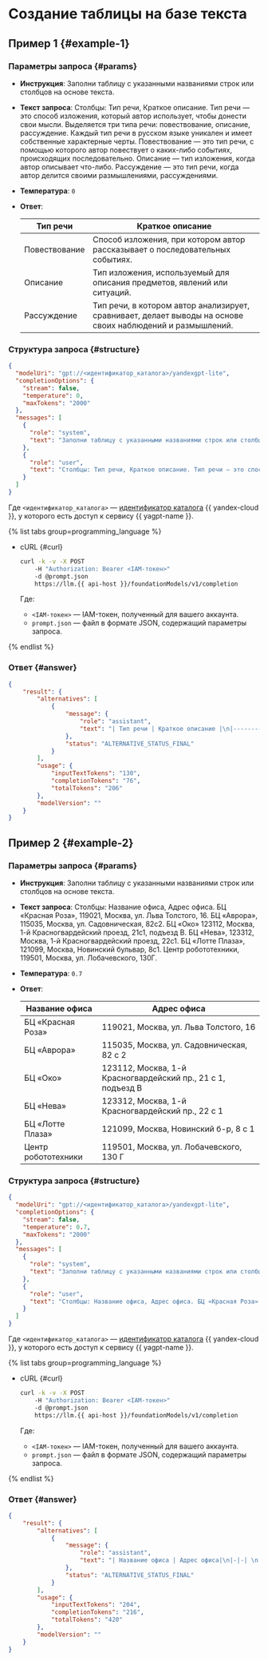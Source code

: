 # Создание таблицы на базе текста

## Пример 1 {#example-1}

### Параметры запроса {#params}

* **Инструкция**: Заполни таблицу с указанными названиями строк или столбцов на основе текста.

* **Текст запроса**: Столбцы: Тип речи, Краткое описание. Тип речи — это способ изложения, который автор использует, чтобы донести свои мысли. Выделяется три типа речи: повествование, описание, рассуждение. Каждый тип речи в русском языке уникален и имеет собственные характерные черты. Повествование — это тип речи, с помощью которого автор повествует о каких-либо событиях, происходящих последовательно. Описание — тип изложения, когда автор описывает что-либо. Рассуждение — это тип речи, когда автор делится своими размышлениями, рассуждениями.

* **Температура**: `0`

* **Ответ**: 

  | Тип речи | Краткое описание |
  |----------|------------------|
  | Повествование | Способ изложения, при котором автор рассказывает о последовательных событиях. |
  | Описание | Тип изложения, используемый для описания предметов, явлений или ситуаций. |
  | Рассуждение | Тип речи, в котором автор анализирует, сравнивает, делает выводы на основе своих наблюдений и размышлений. |

### Структура запроса {#structure}

```json
{
  "modelUri": "gpt://<идентификатор_каталога>/yandexgpt-lite",
  "completionOptions": {
    "stream": false,
    "temperature": 0,
    "maxTokens": "2000"
  },
  "messages": [
    {
      "role": "system",
      "text": "Заполни таблицу с указанными названиями строк или столбцов на основе текста."
    },
    {
      "role": "user",
      "text": "Столбцы: Тип речи, Краткое описание. Тип речи — это способ изложения, который автор использует, чтобы донести свои мысли. Выделяется три типа речи: повествование, описание, рассуждение. Каждый тип речи в русском языке уникален и имеет собственные характерные черты. Повествование — это тип речи, с помощью которого автор повествует о каких-либо событиях, происходящих последовательно. Описание — тип изложения, когда автор описывает что-либо. Рассуждение — это тип речи, когда автор делится своими размышлениями, рассуждениями."
    }
  ]
}
```

Где `<идентификатор_каталога>` — [идентификатор каталога](../../resource-manager/operations/folder/get-id.md) {{ yandex-cloud }}, у которого есть доступ к сервису {{ yagpt-name }}.

{% list tabs group=programming_language %}

- cURL {#curl}

	```bash
	curl -k -v -X POST
     	-H "Authorization: Bearer <IAM-токен>"
     	-d @prompt.json
     	https://llm.{{ api-host }}/foundationModels/v1/completion
	```

	Где:

	* `<IAM-токен>` — IAM-токен, полученный для вашего аккаунта.
	* `prompt.json` — файл в формате JSON, содержащий параметры запроса.

{% endlist %}

### Ответ {#answer}

```json
{
    "result": {
        "alternatives": [
            {
                "message": {
                    "role": "assistant",
                    "text": "| Тип речи | Краткое описание |\n|----------|------------------|\n| Повествование | Способ изложения, при котором автор рассказывает о последовательных событиях. |\n| Описание | Тип изложения, используемый для описания предметов, явлений или ситуаций. |\n| Рассуждение | Тип речи, в котором автор анализирует, сравнивает, делает выводы на основе своих наблюдений и размышлений. |"
                },
                "status": "ALTERNATIVE_STATUS_FINAL"
            }
        ],
        "usage": {
            "inputTextTokens": "130",
            "completionTokens": "76",
            "totalTokens": "206"
        },
        "modelVersion": ""
    }
}
```

## Пример 2 {#example-2}

### Параметры запроса {#params}

* **Инструкция**: Заполни таблицу с указанными названиями строк или столбцов на основе текста.

* **Текст запроса**: Столбцы: Название офиса, Адрес офиса. БЦ «Красная Роза», 119021, Москва, ул. Льва Толстого, 16. БЦ «Аврора», 115035, Москва, ул. Садовническая, 82с2. БЦ «Око» 123112, Москва, 1-й Красногвардейский проезд, 21с1, подъезд В. БЦ «Нева», 123312, Москва, 1-й Красногвардейский проезд, 22с1. БЦ «Лотте Плаза», 121099, Москва, Новинский бульвар, 8с1. Центр робототехники, 119501, Москва, ул. Лобачевского, 130Г.

* **Температура**: `0.7`

* **Ответ**:

  | Название офиса | Адрес офиса|
  |-|-|
  | БЦ «Красная Роза» | 119021, Москва, ул. Льва Толстого, 16 |
  | БЦ «Аврора» | 115035, Москва, ул. Садовническая, 82 с 2 |
  | БЦ «Око» | 123112, Москва, 1-й Красногвардейский пр., 21 с 1, подъезд B |
  | БЦ «Нева» | 123312,  Москва, 1-й  Красногвардейский пр.,  22  с 1 |
  | БЦ  «Лотте  Плаза» | 121099, Москва, Новинский б-р, 8 с 1 | 
  | Центр робототехники | 119501, Москва, ул. Лобачевского, 130 Г |

### Структура запроса {#structure}

```json
{
  "modelUri": "gpt://<идентификатор_каталога>/yandexgpt-lite",
  "completionOptions": {
    "stream": false,
    "temperature": 0.7,
    "maxTokens": "2000"
  },
  "messages": [
    {
      "role": "system",
      "text": "Заполни таблицу с указанными названиями строк или столбцов на основе текста."
    },
    {
      "role": "user",
      "text": "Столбцы: Название офиса, Адрес офиса. БЦ «Красная Роза» - 119021, Москва, ул. Льва Толстого, 16. БЦ «Аврора» - 115035, Москва, ул. Садовническая, 82с2. БЦ «Око» - 123112, Москва, 1-й Красногвардейский проезд, 21с1, подъезд В. БЦ «Нева» - 123312, Москва, 1-й Красногвардейский проезд, 22с1. БЦ «Лотте Плаза» - 121099, Москва, Новинский бульвар, 8с1. Центр робототехники - 119501, Москва, ул. Лобачевского, 130Г."
    }
  ]
}
```

Где `<идентификатор_каталога>` — [идентификатор каталога](../../resource-manager/operations/folder/get-id.md) {{ yandex-cloud }}, у которого есть доступ к сервису {{ yagpt-name }}.

{% list tabs group=programming_language %}

- cURL {#curl}

	```bash
	curl -k -v -X POST
     	-H "Authorization: Bearer <IAM-токен>"
     	-d @prompt.json
     	https://llm.{{ api-host }}/foundationModels/v1/completion
	```

	Где:

	* `<IAM-токен>` — IAM-токен, полученный для вашего аккаунта.
	* `prompt.json` — файл в формате JSON, содержащий параметры запроса.

{% endlist %}

### Ответ {#answer}

```json
{
    "result": {
        "alternatives": [
            {
                "message": {
                    "role": "assistant",
                    "text": "| Название офиса | Адрес офиса|\n|-|-| \n| БЦ «Красная Роза» | 119021, Москва, ул. Льва Толстого, 16 |\n| БЦ «Аврора» | 115035, Москва, ул. Садовническая, 82 с 2 |\n|  БЦ «Око» | 123112, Москва, 1-й Красногвардейский пр., 21 с 1, подъезд B |\n|   БЦ «Нева» |  123312,  Москва, 1-й  Красногвардейский пр.,  22  с 1 |\n|    БЦ  «Лотте  Плаза» |   121099,   Москва, Новинский б-р, 8 с 1   | \n| Центр робототехники | 119501,  Москва, ул. Лобачевского, 130 Г |"
                },
                "status": "ALTERNATIVE_STATUS_FINAL"
            }
        ],
        "usage": {
            "inputTextTokens": "204",
            "completionTokens": "216",
            "totalTokens": "420"
        },
        "modelVersion": ""
    }
}
```
